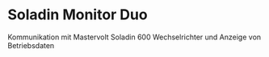 # Soladin Monitor Duo
 Kommunikation mit Mastervolt Soladin 600 Wechselrichter und Anzeige von Betriebsdaten
